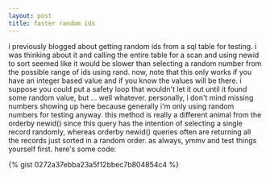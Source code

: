 ```yaml
---
layout: post
title: faster random ids
---
```


i previously blogged about getting random ids from a sql table for testing. i was thinking about it and calling the entire table for a scan and using newid to sort seemed like it would be slower than selecting a random number from the possible range of ids using rand. now, note that this only works if you have an integer based value and if you know the values will be there.  i suppose you could put a safety loop that wouldn't let it out until it found some random value, but ... well whatever. personally, i don't mind missing numbers showing up here because generally i'm only using random numbers for testing anyway. this method is really a different animal from the orderby newid() since this query has the intention of selecting a single record randomly, whereas orderby newid() queries often are returning all the records just sorted in a random order. as always, ymmv and test things yourself first. here's some code:

{% gist 0272a37ebba23a5f12bbec7b804854c4 %}
